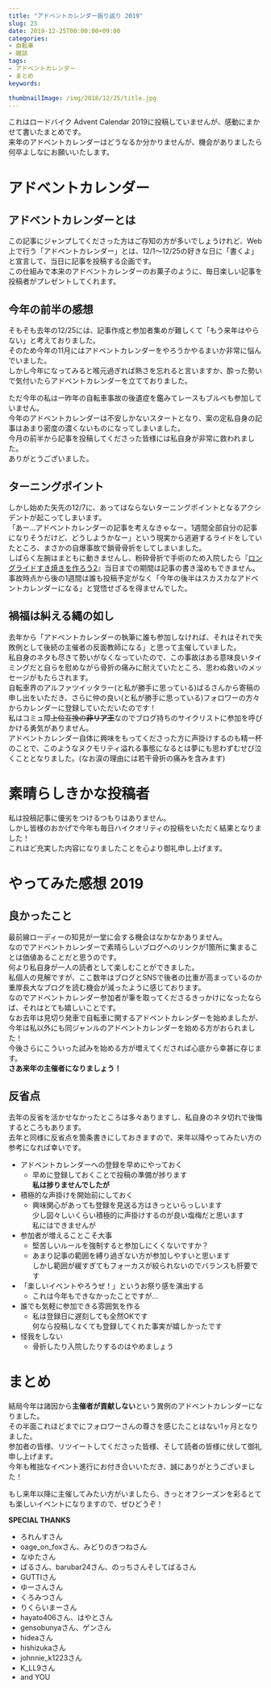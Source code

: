 ```yaml
---
title: "アドベントカレンダー振り返り 2019"
slug: 25
date: 2019-12-25T00:00:00+09:00
categories:
- 自転車
- 雑談
tags:
- アドベントカレンダー
- まとめ
keywords:

thumbnailImage: /img/2018/12/25/title.jpg
---
```


これはロードバイク Advent Calendar 2019に投稿していませんが、感動にまかせて書いたまとめです。  
来年のアドベントカレンダーはどうなるか分かりませんが、機会がありましたら何卒よしなにお願いいたします。  
  
<!--more-->

# アドベントカレンダー

## アドベントカレンダーとは

この記事にジャンプしてくださった方はご存知の方が多いでしょうけれど、Web上で行う「アドベントカレンダー」とは、12/1～12/25の好きな日に「書くよ」と宣言して、当日に記事を投稿する企画です。  
この仕組みで本来のアドベントカレンダーのお菓子のように、毎日楽しい記事を投稿者がプレゼントしてくれます。

## 今年の前半の感想

そもそも去年の12/25には、記事作成と参加者集めが難しくて「もう来年はやらない」と考えておりました。  
そのため今年の11月にはアドベントカレンダーをやろうかやるまいか非常に悩んでいました。  
しかし今年になってみると喉元過ぎれば熱さを忘れると言いますか、<ssr>酔った勢いで</ssr>気付いたらアドベントカレンダーを立てておりました。  
  
ただ今年の私は一昨年の自転車事故の後遺症を鑑みてレースもブルベも参加していません。  
今年のアドベントカレンダーは不安しかないスタートとなり、案の定私自身の記事はあまり密度の濃くないものになってしまいました。  
今月の前半から記事を投稿してくださった皆様には私自身が非常に救われました。  
ありがとうございました。

## ターニングポイント

しかし始めた矢先の12/7に、あってはならないターニングポイントとなるアクシデントが起こってしまいます。  
「あー…アドベントカレンダーの記事を考えなきゃなー。1週間全部自分の記事になりそうだけど、どうしようかなー」という現実から逃避するライドをしていたところ、まさかの自爆事故で鎖骨骨折をしてしまいました。  
しばらく左腕はまともに動きませんし、粉砕骨折で手術のため入院したら『[ロングライドすき焼きを作ろう2](https://togetter.com/li/1443195)』当日までの期間は記事の書き溜めもできません。  
事故時点から後の1週間は誰も投稿予定がなく「今年の後半はスカスカなアドベントカレンダーになる」と覚悟せざるを得ませんでした。

## 禍福は糾える縄の如し

去年から「アドベントカレンダーの執筆に誰も参加しなければ、それはそれで失敗例として後続の主催者の反面教師になる」と思って主催していました。  
私自身のネタも尽きて勢いがなくなっていたので、この事故はある意味良いタイミングだと自らを慰めながら骨折の痛みに耐えていたところ、思わぬ救いのメッセージがもたらされます。  
自転車界のアルファツイッタラー(と私が勝手に思っている)ばるさんから寄稿の申し出をいただき、さらに仲の良い(と私が勝手に思っている)フォロワーの方々からカレンダーに登録していただいたのです！  
私はコミュ障~~上位互換の**非リア王**~~なのでブログ持ちのサイクリストに参加を呼びかける勇気がありません。  
アドベントカレンダー自体に興味をもってくださった方に声掛けするのも精一杯のことで、このようなヌクモリティ溢れる事態になるとは夢にも思わずむせび泣くこととなりました。(なお涙の理由には若干骨折の痛みを含みます)

# 素晴らしきかな投稿者

私は投稿記事に優劣をつけるつもりはありません。  
しかし皆様のおかげで今年も<ssr>毎日ハイクオリティ</ssr>の投稿をいただく結果となりました！  
これほど充実した内容になりましたことを心より御礼申し上げます。  

# やってみた感想 2019

## 良かったこと

最前線ローディーの知見が一堂に会する機会はなかなかありません。  
なのでアドベントカレンダーで素晴らしいブログへのリンクが1箇所に集まることは価値あることだと思うのです。  
何より私自身が一人の読者として楽しむことができました。  
私個人の見解ですが、ここ数年はブログとSNSで後者の比重が高まっているのか重厚長大なブログを読む機会が減ったように感じております。  
なのでアドベントカレンダー参加者が筆を取ってくださるきっかけになったならば、それはとても嬉しいことです。  
なお去年は見切り発車で自転車に関するアドベントカレンダーを始めましたが、今年は私以外にも同ジャンルのアドベントカレンダーを始める方がおられました！  
今後さらにこういった試みを始める方が増えてくだされば心底から幸甚に存じます。  
**さあ来年の主催者になりましょう！**

## 反省点

去年の反省を活かせなかったところは多々ありますし、私自身のネタ切れで後悔するところもあります。  
去年と同様に反省点を箇条書きにしておきますので、来年以降やってみたい方の参考になれば幸いです。  

+ アドベントカレンダーへの登録を早めにやっておく
    - 早めに登録しておくことで投稿の準備が捗ります  
    **私は捗りませんでしたが**
+ 積極的な声掛けを開始前にしておく
    - 興味関心があっても登録を見送る方はきっといらっしいます  
    少し図々しいくらい積極的に声掛けするのが良い塩梅だと思います   
    <ssr>私にはできませんが</ssr>
+ 参加者が増えることこそ大事
    - 堅苦しいルールを強制すると参加しにくくないですか？
    - あまり記事の範囲を縛り過ぎない方が参加しやすいと思います  
    しかし範囲が緩すぎてもフォーカスが絞られないのでバランスも肝要です
+ 「楽しいイベントやろうぜ！」というお祭り感を演出する  
    - これは今年もできなかったことですが…
+ 誰でも気軽に参加できる雰囲気を作る
    - 私は登録日に遅刻しても全然OKです  
    何なら投稿しなくても登録してくれた事実が嬉しかったです
+ 怪我をしない
    - 骨折したり入院したりするのはやめましょう

# まとめ

結局今年は諸因から**主催者が貢献しない**という異例のアドベントカレンダーになりました。  
その半面これほどまでにフォロワーさんの尊さを感じたことはない1ヶ月となりました。  
参加者の皆様、リツイートしてくださった皆様、そして読者の皆様に伏して御礼申し上げます。  
今年も稚拙なイベント進行にお付き合いいただき、<ssr>誠にありがとうございました！</ssr>  
  
もし来年以降に主催してみたい方がいましたら、きっとオフシーズンを彩るとても楽しいイベントになりますので、ぜひどうぞ！  

**SPECIAL THANKS**

+ ろれんすさん
+ oage_on_foxさん、みどりのきつねさん
+ なゆたさん
+ ばるさん、barubar24さん、のっちさんそしてばるさん
+ GUTTIさん
+ ゆーさんさん
+ くろみつさん
+ りくらいまーさん
+ hayato406さん、はやとさん
+ gensobunyaさん、ゲンさん
+ hideaさん
+ hishizukaさん
+ johnnie_k1223さん
+ K_LL9さん
+ and YOU